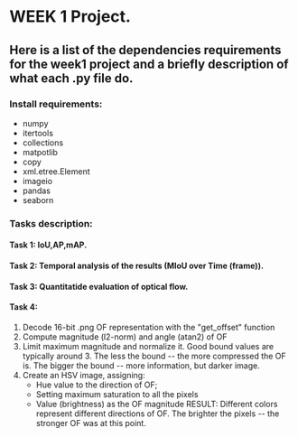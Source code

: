 # WEEK 1 Project.
## Here is a list of the dependencies requirements for the week1 project and a briefly description of what each .py file do.
### Install requirements:
* numpy
* itertools
* collections
* matpotlib
* copy
* xml.etree.Element
* imageio
* pandas
* seaborn


### Tasks description:
#### Task 1: IoU,AP,mAP.
#### Task 2: Temporal analysis of the results (MIoU over Time (frame)).
#### Task 3: Quantitatide evaluation of optical flow.
#### Task 4:
1. Decode 16-bit .png OF representation with the "get_offset" function
2. Compute magnitude (l2-norm) and angle (atan2) of OF
3. Limit maximum magnitude and normalize it. Good bound values are typically around 3. The less the bound -- the more compressed the OF is. The bigger the bound -- more information, but darker image.
4. Create an HSV image, assigning:
    - Hue value to the direction of OF;
    - Setting maximum saturation to all the pixels
    - Value (brightness) as the OF magnitude
RESULT: Different colors represent different directions of OF.
The brighter the pixels -- the stronger OF was at this point.
    
